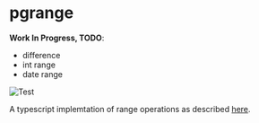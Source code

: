 # pgrange
**Work In Progress, TODO**:
- difference
- int range
- date range

![Test](https://github.com/qugu2427/pgrange/actions/workflows/test.yml/badge.svg)

A typescript implemtation of range operations as described [here](https://www.postgresql.org/docs/9.3/functions-range.html).
